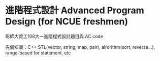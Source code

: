 # 進階程式設計 Advanced Program Design (for NCUE freshmen)

彰師大資工108大一進階程式設計題目與 AC code

先備知識：C++ STL(vector, string, map, pair), alrorithm(sort, reverse...), range-based for statement, etc
